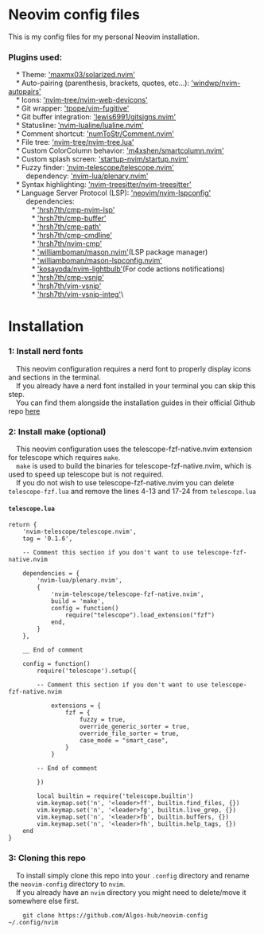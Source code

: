# Neovim config files

This is my config files for my personal Neovim installation.

### Plugins used:

&nbsp;&nbsp;&nbsp;&nbsp;* Theme: ['maxmx03/solarized.nvim'](https://github.com/maxmx03/solarized.nvim)\
&nbsp;&nbsp;&nbsp;&nbsp;* Auto-pairing (parenthesis, brackets, quotes, etc...): ['windwp/nvim-autopairs'](https://github.com/windwp/nvim-autopairs)\
&nbsp;&nbsp;&nbsp;&nbsp;* Icons: ['nvim-tree/nvim-web-devicons'](https://github.com/nvim-tree/nvim-web-devicons)\
&nbsp;&nbsp;&nbsp;&nbsp;* Git wrapper: ['tpope/vim-fugitive'](https://github.com/tpope/vim-fugitive)\
&nbsp;&nbsp;&nbsp;&nbsp;* Git buffer integration: ['lewis6991/gitsigns.nvim'](https://github.com/lewis6991/gitsigns.nvim)\
&nbsp;&nbsp;&nbsp;&nbsp;* Statusline: ['nvim-lualine/lualine.nvim'](https://github.com/nvim-lualine/lualine.nvim)\
&nbsp;&nbsp;&nbsp;&nbsp;* Comment shortcut: ['numToStr/Comment.nvim'](https://github.com/numToStr/Comment.nvim)\
&nbsp;&nbsp;&nbsp;&nbsp;* File tree: ['nvim-tree/nvim-tree.lua'](https://github.com/nvim-tree/nvim-tree.lua)\
&nbsp;&nbsp;&nbsp;&nbsp;* Custom ColorColumn behavior: ['m4xshen/smartcolumn.nvim'](https://github.com/m4xshen/smartcolumn.nvim)\
&nbsp;&nbsp;&nbsp;&nbsp;* Custom splash screen: ['startup-nvim/startup.nvim'](https://github.com/startup-nvim/startup.nvim)\
&nbsp;&nbsp;&nbsp;&nbsp;* Fuzzy finder: ['nvim-telescope/telescope.nvim'](https://github.com/nvim-telescope/telescope.nvim)\
&nbsp;&nbsp;&nbsp;&nbsp;&nbsp;&nbsp;&nbsp;&nbsp;   dependency: ['nvim-lua/plenary.nvim'](https://github.com/nvim-lua/plenary.nvim)  \
&nbsp;&nbsp;&nbsp;&nbsp;* Syntax highlighting: ['nvim-treesitter/nvim-treesitter'](https://github.com/nvim-treesitter/nvim-treesitter)\
&nbsp;&nbsp;&nbsp;&nbsp;* Language Server Protocol (LSP): ['neovim/nvim-lspconfig'](https://github.com/neovim/nvim-lspconfig)\
&nbsp;&nbsp;&nbsp;&nbsp;&nbsp;&nbsp;&nbsp;&nbsp;   dependencies:\
&nbsp;&nbsp;&nbsp;&nbsp;&nbsp;&nbsp;&nbsp;&nbsp;&nbsp;&nbsp;&nbsp;&nbsp;* ['hrsh7th/cmp-nvim-lsp'](https://github.com/hrsh7th/cmp-nvim-lsp)\
&nbsp;&nbsp;&nbsp;&nbsp;&nbsp;&nbsp;&nbsp;&nbsp;&nbsp;&nbsp;&nbsp;&nbsp;* ['hrsh7th/cmp-buffer'](https://github.com/hrsh7th/cmp-buffer)\
&nbsp;&nbsp;&nbsp;&nbsp;&nbsp;&nbsp;&nbsp;&nbsp;&nbsp;&nbsp;&nbsp;&nbsp;* ['hrsh7th/cmp-path'](https://github.com/hrsh7th/cmp-path)\
&nbsp;&nbsp;&nbsp;&nbsp;&nbsp;&nbsp;&nbsp;&nbsp;&nbsp;&nbsp;&nbsp;&nbsp;* ['hrsh7th/cmp-cmdline'](https://github.com/hrsh7th/cmp-cmdline)\
&nbsp;&nbsp;&nbsp;&nbsp;&nbsp;&nbsp;&nbsp;&nbsp;&nbsp;&nbsp;&nbsp;&nbsp;* ['hrsh7th/nvim-cmp'](https://github.com/hrsh7th/nvim-cmp)\
&nbsp;&nbsp;&nbsp;&nbsp;&nbsp;&nbsp;&nbsp;&nbsp;&nbsp;&nbsp;&nbsp;&nbsp;* ['williamboman/mason.nvim'](https://github.com/williamboman/mason.nvim)(LSP package manager)\
&nbsp;&nbsp;&nbsp;&nbsp;&nbsp;&nbsp;&nbsp;&nbsp;&nbsp;&nbsp;&nbsp;&nbsp;* ['williamboman/mason-lspconfig.nvim'](https://github.com/williamboman/mason-lspconfig.nvim)\
&nbsp;&nbsp;&nbsp;&nbsp;&nbsp;&nbsp;&nbsp;&nbsp;&nbsp;&nbsp;&nbsp;&nbsp;* ['kosayoda/nvim-lightbulb'](https://github.com/kosayoda/nvim-lightbulb)(For code actions notifications)\
&nbsp;&nbsp;&nbsp;&nbsp;&nbsp;&nbsp;&nbsp;&nbsp;&nbsp;&nbsp;&nbsp;&nbsp;* ['hrsh7th/cmp-vsnip'](https://github.com/hrsh7th/cmp-vsnip)\
&nbsp;&nbsp;&nbsp;&nbsp;&nbsp;&nbsp;&nbsp;&nbsp;&nbsp;&nbsp;&nbsp;&nbsp;* ['hrsh7th/vim-vsnip'](https://github.com/hrsh7th/vim-vsnip)\
&nbsp;&nbsp;&nbsp;&nbsp;&nbsp;&nbsp;&nbsp;&nbsp;&nbsp;&nbsp;&nbsp;&nbsp;* ['hrsh7th/vim-vsnip-integ'](https://github.com/hrsh7th/vim-vsnip-integ)\

# Installation

### 1: Install nerd fonts
&nbsp;&nbsp;&nbsp;&nbsp;This neovim configuration requires a nerd font to properly display icons and sections in the terminal.\
&nbsp;&nbsp;&nbsp;&nbsp;If you already have a nerd font installed in your terminal you can skip this step.\
&nbsp;&nbsp;&nbsp;&nbsp;You can find them alongside the installation guides in their official Github repo [here](https://github.com/ryanoasis/nerd-fonts)

### 2: Install make (optional)

&nbsp;&nbsp;&nbsp;&nbsp;This neovim configuration uses the telescope-fzf-native.nvim extension for telescope which requires `make`.\
&nbsp;&nbsp;&nbsp;&nbsp;`make` is used to build the binaries for telescope-fzf-native.nvim, which is used to speed up telescope but is not required.\
&nbsp;&nbsp;&nbsp;&nbsp;If you do not wish to use telescope-fzf-native.nvim you can delete `telescope-fzf.lua` and remove the lines 4-13 and 17-24 from `telescope.lua`

#### `telescope.lua`
```
return {
    'nvim-telescope/telescope.nvim',
    tag = '0.1.6',

    -- Comment this section if you don't want to use telescope-fzf-native.nvim

    dependencies = {
        'nvim-lua/plenary.nvim',
        {
            'nvim-telescope/telescope-fzf-native.nvim',
            build = 'make',
            config = function()
                require("telescope").load_extension("fzf")
            end,
        }
    },

    __ End of comment

    config = function()
        require('telescope').setup({

        -- Comment this section if you don't want to use telescope-fzf-native.nvim

            extensions = {
                fzf = {
                    fuzzy = true,
                    override_generic_sorter = true,
                    override_file_sorter = true,
                    case_mode = "smart_case",
                }
            }

        -- End of comment

        })

        local builtin = require('telescope.builtin')
        vim.keymap.set('n', '<leader>ff', builtin.find_files, {})
        vim.keymap.set('n', '<leader>fg', builtin.live_grep, {})
        vim.keymap.set('n', '<leader>fb', builtin.buffers, {})
        vim.keymap.set('n', '<leader>fh', builtin.help_tags, {})
    end
}
```

### 3: Cloning this repo

&nbsp;&nbsp;&nbsp;&nbsp;To install simply clone this repo into your `.config` directory and rename the `neovim-config` directory to `nvim`.\
&nbsp;&nbsp;&nbsp;&nbsp;If you already have an `nvim` directory you might need to delete/move it somewhere else first.

```
    git clone https://github.com/Algos-hub/neovim-config ~/.config/nvim
```
